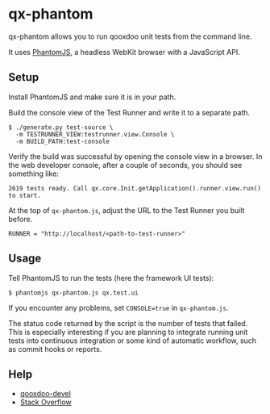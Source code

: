 # qx-phantom

qx-phantom allows you to run qooxdoo unit tests from the command line.

It uses [PhantomJS](https://github.com/ariya/phantomjs), a headless WebKit browser with a JavaScript API.

## Setup

Install PhantomJS and make sure it is in your path.

Build the console view of the Test Runner and write it to a separate path.

    $ ./generate.py test-source \
      -m TESTRUNNER_VIEW:testrunner.view.Console \
      -m BUILD_PATH:test-console

Verify the build was successful by opening the console view in a browser. In the web developer console, after a couple of seconds, you should see something like:

    2619 tests ready. Call qx.core.Init.getApplication().runner.view.run() to start.

At the top of ``qx-phantom.js``, adjust the URL to the Test Runner you built before.

    RUNNER = "http://localhost/<path-to-test-runner>"

## Usage

Tell PhantomJS to run the tests (here the framework UI tests):

    $ phantomjs qx-phantom.js qx.test.ui

If you encounter any problems, set ``CONSOLE=true`` in ``qx-phantom.js``.

The status code returned by the script is the number of tests that failed. This is especially interesting if you are planning to integrate running unit tests into continuous integration or some kind of automatic workflow, such as commit hooks or reports.

## Help

 * [qooxdoo-devel](http://qooxdoo.org/community/mailing_lists)
 * [Stack Overflow](http://stackoverflow.com/questions/tagged/qooxdoo)